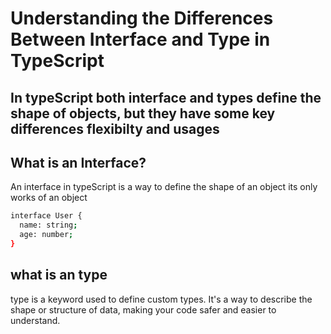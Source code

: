 # Understanding the Differences Between Interface and Type in TypeScript

In typeScript both interface and types define the shape of objects, but they have some key differences flexibilty and usages 
---

## What is an Interface?

An interface in typeScript is a way to define  the shape of an object its only works of an object


```bash
interface User {
  name: string;
  age: number;
}
```
## what is an type 
type is a keyword used to define custom types. It's a way to describe the shape or structure of data, making your code safer and easier to understand.